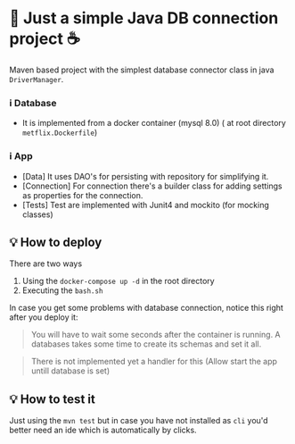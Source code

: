 # :whale: Just a simple Java DB connection project :coffee:
Maven based project with the simplest database connector class in java ``DriverManager``.


### :information_source: Database
- It is implemented from a docker container (mysql 8.0) ( at root directory ``metflix.Dockerfile``)
### :information_source: App
- [Data]     It uses DAO's for persisting with repository for simplifying it. 
- [Connection] For connection there's a builder class for adding settings as properties for the connection.
- [Tests]      Test are implemented with Junit4 and mockito (for mocking classes)



## :bulb: How to deploy

There are two ways

1. Using the ``docker-compose up -d`` in the root directory
2. Executing the `bash.sh`



In case you get some problems with database connection, notice this right after you deploy it:
> You will have to wait some seconds after the container is running. A databases takes some time to
> create its schemas and set it all. 

>There is not implemented yet a handler for this (Allow start the app untill database is set)


## :bulb:  How to test it

 Just using the ``mvn test`` but in case you have not installed as ``cli`` you'd better need an ide which is automatically by clicks.
